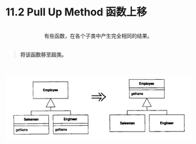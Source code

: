 # 11.2 Pull Up Method 函数上移

<br>

<center>有些函数，在各个子类中产生完全相同的结果。</center>

<br>

> **将该函数移至超类。**

<br>

![image-20210930235249486](https://raw.githubusercontent.com/huxiaoning/img/master/image-20210930235249486.png)

<br>

